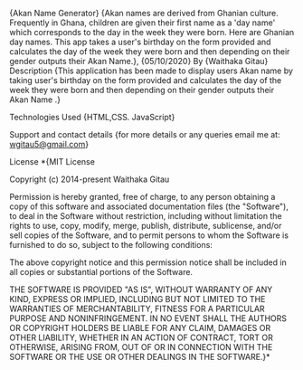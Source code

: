 {Akan Name Generator}
{Akan names are derived from Ghanian culture. Frequently in Ghana, children are given their first name as a 'day name' which corresponds to the day in the week they were born. Here are Ghanian day names. This app takes a user's birthday on the form provided and calculates the day of the week they were born and then depending on their gender outputs their Akan Name.}, {05/10/2020}
By {Waithaka Gitau}
Description
{This application has been made to display users Akan name by taking user's birthday on the form provided and calculates the day of the week they were born and then depending on their gender outputs their Akan Name .}

Technologies Used
{HTML,CSS. JavaScript}

Support and contact details
{for more details or any queries email me at: wgitau5@gmail.com}

License
*{MIT License

Copyright (c) 2014-present Waithaka Gitau

Permission is hereby granted, free of charge, to any person obtaining a copy of this software and associated documentation files (the "Software"), to deal in the Software without restriction, including without limitation the rights to use, copy, modify, merge, publish, distribute, sublicense, and/or sell copies of the Software, and to permit persons to whom the Software is furnished to do so, subject to the following conditions:

The above copyright notice and this permission notice shall be included in all copies or substantial portions of the Software.

THE SOFTWARE IS PROVIDED "AS IS", WITHOUT WARRANTY OF ANY KIND, EXPRESS OR IMPLIED, INCLUDING BUT NOT LIMITED TO THE WARRANTIES OF MERCHANTABILITY, FITNESS FOR A PARTICULAR PURPOSE AND NONINFRINGEMENT. IN NO EVENT SHALL THE AUTHORS OR COPYRIGHT HOLDERS BE LIABLE FOR ANY CLAIM, DAMAGES OR OTHER LIABILITY, WHETHER IN AN ACTION OF CONTRACT, TORT OR OTHERWISE, ARISING FROM, OUT OF OR IN CONNECTION WITH THE SOFTWARE OR THE USE OR OTHER DEALINGS IN THE SOFTWARE.}*
